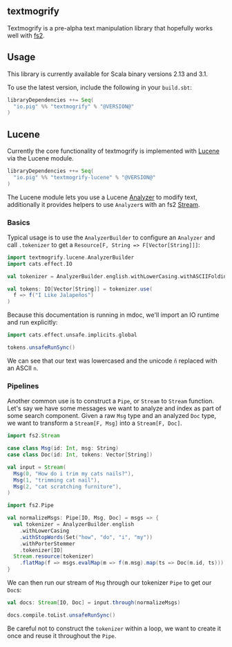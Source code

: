 ## textmogrify

Textmogrify is a pre-alpha text manipulation library that hopefully works well with [fs2][fs2].

## Usage

This library is currently available for Scala binary versions 2.13 and 3.1.

To use the latest version, include the following in your `build.sbt`:

```scala
libraryDependencies ++= Seq(
  "io.pig" %% "textmogrify" % "@VERSION@"
)
```

## Lucene

Currently the core functionality of textmogrify is implemented with [Lucene][lucene] via the Lucene module.

```scala
libraryDependencies ++= Seq(
  "io.pig" %% "textmogrify-lucene" % "@VERSION@"
)
```

The Lucene module lets you use a Lucene [Analyzer][analyzer] to modify text, additionally it provides helpers to use `Analyzer`s with an fs2 [Stream][stream].

### Basics

Typical usage is to use the `AnalyzerBuilder` to configure an `Analyzer` and call `.tokenizer` to get a `Resource[F, String => F[Vector[String]]]`:

```scala mdoc:silent
import textmogrify.lucene.AnalyzerBuilder
import cats.effect.IO

val tokenizer = AnalyzerBuilder.english.withLowerCasing.withASCIIFolding.tokenizer[IO]

val tokens: IO[Vector[String]] = tokenizer.use(
  f => f("I Like Jalapeños")
)
```

Because this documentation is running in mdoc, we'll import an IO runtime and run explicitly:

```scala mdoc
import cats.effect.unsafe.implicits.global

tokens.unsafeRunSync()
```

We can see that our text was lowercased and the unicode `ñ` replaced with an ASCII `n`.


### Pipelines

Another common use is to construct a `Pipe`, or `Stream` to `Stream` function.
Let's say we have some messages we want to analyze and index as part of some search component.
Given a raw `Msg` type and an analyzed `Doc` type, we want to transform a `Stream[F, Msg]` into a `Stream[F, Doc]`.

```scala mdoc:silent
import fs2.Stream

case class Msg(id: Int, msg: String)
case class Doc(id: Int, tokens: Vector[String])

val input = Stream(
  Msg(0, "How do i trim my cats nails?"),
  Msg(1, "trimming cat nail"),
  Msg(2, "cat scratching furniture"),
)
```

```scala mdoc:silent
import fs2.Pipe

val normalizeMsgs: Pipe[IO, Msg, Doc] = msgs => {
  val tokenizer = AnalyzerBuilder.english
    .withLowerCasing
    .withStopWords(Set("how", "do", "i", "my"))
    .withPorterStemmer
    .tokenizer[IO]
  Stream.resource(tokenizer)
    .flatMap(f => msgs.evalMap(m => f(m.msg).map(ts => Doc(m.id, ts))))
}
```

We can then run our stream of `Msg` through our tokenizer `Pipe` to get our `Doc`s:

```scala mdoc:silent
val docs: Stream[IO, Doc] = input.through(normalizeMsgs)
```

```scala mdoc
docs.compile.toList.unsafeRunSync()
```

Be careful not to construct the `tokenizer` within a loop, we want to create it once and reuse it throughout the `Pipe`.


[analyzer]: https://lucene.apache.org/core/9_3_0/core/org/apache/lucene/analysis/Analyzer.html
[fs2]: https://fs2.io
[lucene]: https://lucene.apache.org/
[stream]: https://www.javadoc.io/doc/co.fs2/fs2-docs_2.13/latest/fs2/Stream.html
